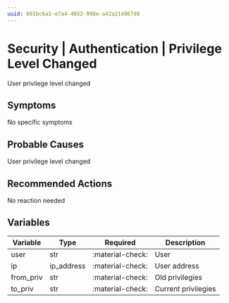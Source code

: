 ```yaml
---
uuid: 601bc6a1-e7a4-4652-998e-a42a214967d8
---
```

# Security | Authentication | Privilege Level Changed

User privilege level changed

## Symptoms

No specific symptoms

## Probable Causes

User privilege level changed

## Recommended Actions

No reaction needed

## Variables

Variable | Type | Required | Description
--- | --- | --- | ---
user | str | :material-check: | User
ip | ip_address | :material-check: | User address
from_priv | str | :material-check: | Old privilegies
to_priv | str | :material-check: | Current privilegies
